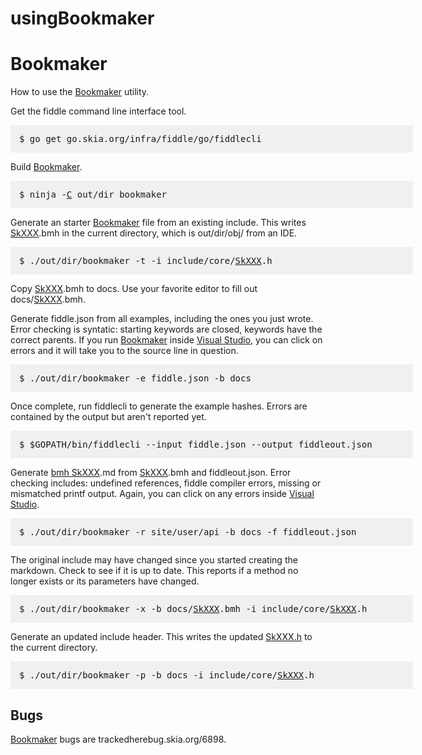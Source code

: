 usingBookmaker
===

# <a name="Bookmaker"></a> Bookmaker
How to use the <a href="bmh_usingBookmaker?cl=9919#Bookmaker">Bookmaker</a> utility.

Get the fiddle command line interface tool.

<pre style="padding: 1em 1em 1em 1em;width: 44em; background-color: #f0f0f0">
$ go get go.skia.org/infra/fiddle/go/fiddlecli</pre>

Build <a href="bmh_usingBookmaker?cl=9919#Bookmaker">Bookmaker</a>.

<pre style="padding: 1em 1em 1em 1em;width: 44em; background-color: #f0f0f0">
$ ninja -<a href="bmh_usingBookmaker?cl=9919#C">C</a> out/dir bookmaker</pre>

Generate an starter <a href="bmh_usingBookmaker?cl=9919#Bookmaker">Bookmaker</a> file from an existing include.
This writes <a href="bmh_usingBookmaker?cl=9919#SkXXX">SkXXX</a>.bmh in the current directory, which is
out/dir/obj/ from an IDE.

<pre style="padding: 1em 1em 1em 1em;width: 44em; background-color: #f0f0f0">
$ ./out/dir/bookmaker -t -i include/core/<a href="bmh_usingBookmaker?cl=9919#SkXXX">SkXXX</a>.h</pre>

Copy <a href="bmh_usingBookmaker?cl=9919#SkXXX">SkXXX</a>.bmh to docs.
Use your favorite editor to fill out docs/<a href="bmh_usingBookmaker?cl=9919#SkXXX">SkXXX</a>.bmh.

Generate fiddle.json from all examples, including the ones you just wrote.
Error checking is syntatic: starting keywords are closed, keywords have the
correct parents.
If you run <a href="bmh_usingBookmaker?cl=9919#Bookmaker">Bookmaker</a> inside <a href="bmh_usingBookmaker?cl=9919#Visual_Studio">Visual Studio</a>, you can click on errors and it
will take you to the source line in question.

<pre style="padding: 1em 1em 1em 1em;width: 44em; background-color: #f0f0f0">
$ ./out/dir/bookmaker -e fiddle.json -b docs</pre>

Once complete, run fiddlecli to generate the example hashes.
Errors are contained by the output but aren't reported yet.

<pre style="padding: 1em 1em 1em 1em;width: 44em; background-color: #f0f0f0">
$ $GOPATH/bin/fiddlecli --input fiddle.json --output fiddleout.json</pre>

Generate <a href="bmh_usingBookmaker?cl=9919#bmh_SkXXX">bmh SkXXX</a>.md from <a href="bmh_usingBookmaker?cl=9919#SkXXX">SkXXX</a>.bmh and fiddleout.json.
Error checking includes: undefined references, fiddle compiler errors,
missing or mismatched printf output.
Again, you can click on any errors inside <a href="bmh_usingBookmaker?cl=9919#Visual_Studio">Visual Studio</a>.

<pre style="padding: 1em 1em 1em 1em;width: 44em; background-color: #f0f0f0">
$ ./out/dir/bookmaker -r site/user/api -b docs -f fiddleout.json</pre>

The original include may have changed since you started creating the markdown.
Check to see if it is up to date.
This reports if a method no longer exists or its parameters have changed.

<pre style="padding: 1em 1em 1em 1em;width: 44em; background-color: #f0f0f0">
$ ./out/dir/bookmaker -x -b docs/<a href="bmh_usingBookmaker?cl=9919#SkXXX">SkXXX</a>.bmh -i include/core/<a href="bmh_usingBookmaker?cl=9919#SkXXX">SkXXX</a>.h</pre>

Generate an updated include header.
This writes the updated <a href="bmh_undocumented?cl=9919#SkXXX.h">SkXXX.h</a> to the current directory.

<pre style="padding: 1em 1em 1em 1em;width: 44em; background-color: #f0f0f0">
$ ./out/dir/bookmaker -p -b docs -i include/core/<a href="bmh_usingBookmaker?cl=9919#SkXXX">SkXXX</a>.h</pre>

## <a name="Bugs"></a> Bugs

<a href="bmh_usingBookmaker?cl=9919#Bookmaker">Bookmaker</a> bugs are trackedherebug.skia.org/6898.

